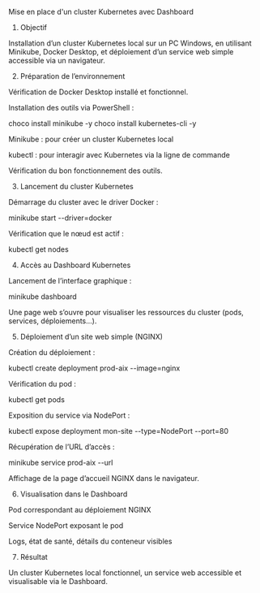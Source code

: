 Mise en place d'un cluster Kubernetes avec Dashboard

1. Objectif

Installation d’un cluster Kubernetes local sur un PC Windows, en utilisant Minikube, Docker Desktop, et déploiement d’un service web simple accessible via un navigateur.

2. Préparation de l’environnement

Vérification de Docker Desktop installé et fonctionnel.

Installation des outils via PowerShell :

choco install minikube -y
choco install kubernetes-cli -y

Minikube : pour créer un cluster Kubernetes local

kubectl : pour interagir avec Kubernetes via la ligne de commande

Vérification du bon fonctionnement des outils.

3. Lancement du cluster Kubernetes

Démarrage du cluster avec le driver Docker :

minikube start --driver=docker

Vérification que le nœud est actif :

kubectl get nodes

4. Accès au Dashboard Kubernetes

Lancement de l’interface graphique :

minikube dashboard

Une page web s’ouvre pour visualiser les ressources du cluster (pods, services, déploiements…).

5. Déploiement d’un site web simple (NGINX)

Création du déploiement :

kubectl create deployment prod-aix --image=nginx

Vérification du pod :

kubectl get pods

Exposition du service via NodePort :

kubectl expose deployment mon-site --type=NodePort --port=80

Récupération de l’URL d’accès :

minikube service prod-aix --url

Affichage de la page d’accueil NGINX dans le navigateur.

6. Visualisation dans le Dashboard

Pod correspondant au déploiement NGINX

Service NodePort exposant le pod

Logs, état de santé, détails du conteneur visibles

7. Résultat

Un cluster Kubernetes local fonctionnel, un service web accessible et visualisable via le Dashboard.


